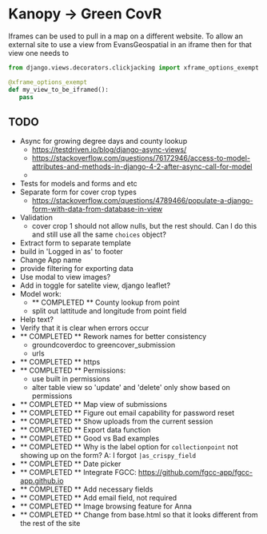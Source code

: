 # Kanopy -> Green CovR

Iframes can be used to pull in a map on a different website. 
To allow an external site to use a view from EvansGeospatial in an iframe then 
for that view one needs to 
```python
from django.views.decorators.clickjacking import xframe_options_exempt

@xframe_options_exempt
def my_view_to_be_iframed():
   pass
```



## TODO

 - Async for growing degree days and county lookup
   - https://testdriven.io/blog/django-async-views/
   - https://stackoverflow.com/questions/76172946/access-to-model-attributes-and-methods-in-django-4-2-after-async-call-for-model
   - 
 - Tests for models and forms and etc
 - Separate form for cover crop types
   - https://stackoverflow.com/questions/4789466/populate-a-django-form-with-data-from-database-in-view
 - Validation
      - cover crop 1 should not allow nulls, but the rest should. Can I do this and still use all the same `choices` object?
 - Extract form to separate template
 - build in 'Logged in as' to footer    
 - Change App name
 - provide filtering for exporting data
 - Use modal to view images?
 - Add in toggle for satelite view, django leaflet?
 - Model work:
    - ** COMPLETED ** County lookup from point
    - split out lattitude and longitude from point field
 - Help text?
 - Verify that it is clear when errors occur
 - ** COMPLETED ** Rework names for better consistency
    - groundcoverdoc to greencover_submission
    - urls
 - ** COMPLETED ** https
 - ** COMPLETED ** Permissions:
    - use built in permissions
    - alter table view so 'update' and 'delete' only show based on permissions
 - ** COMPLETED ** Map view of submissions    
 - ** COMPLETED ** Figure out email capability for password reset
 - ** COMPLETED ** Show uploads from the current session
 - ** COMPLETED ** Export data function
 - ** COMPLETED ** Good vs Bad examples
 - ** COMPLETED ** Why is the label option for `collectionpoint` not showing up on the form? A: I forgot `|as_crispy_field`
 - ** COMPLETED ** Date picker
 - ** COMPLETED ** Integrate FGCC: https://github.com/fgcc-app/fgcc-app.github.io
 - ** COMPLETED ** Add necessary fields
 - ** COMPLETED ** Add email field, not required
 - ** COMPLETED ** Image browsing feature for Anna
 - ** COMPLETED ** Change from base.html so that it looks different from the rest of the site